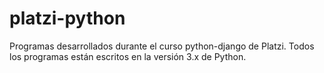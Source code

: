 # platzi-python

Programas desarrollados durante el curso python-django de Platzi.
Todos los programas están escritos en la versión 3.x de Python.
